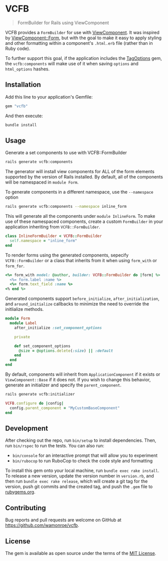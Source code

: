 # VCFB

> FormBuilder for Rails using ViewComponent

VCFB provides a `FormBuilder` for use with
[ViewComponent](https://viewcomponent.org/). It was inspired by
[ViewComponent::Form](https://github.com/pantographe/view_component-form), but
with the goal to make it easy to apply styling and other formatting within a
component's `.html.erb` file (rather than in Ruby code).

To further support this goal, if the application includes the
[TagOptions](https://github.com/wamonroe/tag_options) gem, the `vcfb:components`
will make use of it when saving `options` and `html_options` hashes.

## Installation

Add this line to your application's Gemfile:

```ruby
gem "vcfb"
```

And then execute:

```sh
bundle install
```

## Usage

Generate a set components to use with VCFB::FormBuilder

```sh
rails generate vcfb:components
```

The generator will install view components for ALL of the form elements
supported by the version of Rails installed. By default, all of the components
will be namespaced in `module Form`.

To generate components in a different namespace, use the `--namespace` option

```sh
rails generate vcfb:components --namespace inline_form
```

This will generate all the components under `module InlineForm`. To make use of
these namespaced components, create a custom `FormBuilder` in your application
inheriting from `VCFB::FormBuilder`.

```ruby
class InlineFormBuilder < VCFB::FormBuilder
  self.namespace = "inline_form"
end
```

To render forms using the generated components, sepecify `VCFB::FormBuilder` or
a class that inherits from it when using `form_with` or `form_for`.

```ruby
<%= form_with model: @author, builder: VCFB::FormBuilder do |form| %>
  <%= form.label :name %>
  <%= form.text_field :name %>
<% end %>
```

Generated components support `before_initialize`, `after_initialization`, and `around_initialize` callbacks to minimize the need to override the initlialize methods.

```ruby
module Form
  module Label
    after_initialize :set_component_options

    private

    def set_component_options
      @size = @options.delete(:size) || :default
    end
  end
end
```

By default, components will inherit from `ApplicationComponent` if it exists or
`ViewComponent::Base` if it does not. If you wish to change this behavior,
generate an initializer and specify the `parent_component`.

```sh
rails generate vcfb:initializer
```

```ruby
VCFB.configure do |config|
  config.parent_component = "MyCustomBaseComponent"
end
```

## Development

After checking out the repo, run `bin/setup` to install dependencies. Then, run
`bin/rspec` to run the tests. You can also run:

- `bin/console` for an interactive prompt that will allow you to experiment
- `bin/rubocop` to run RuboCop to check the code style and formatting

To install this gem onto your local machine, run `bundle exec rake install`. To
release a new version, update the version number in `version.rb`, and then run
`bundle exec rake release`, which will create a git tag for the version, push
git commits and the created tag, and push the `.gem` file to
[rubygems.org](https://rubygems.org).

## Contributing

Bug reports and pull requests are welcome on GitHub at
https://github.com/wamonroe/vcfb.

## License

The gem is available as open source under the terms of the [MIT
License](https://opensource.org/licenses/MIT).
